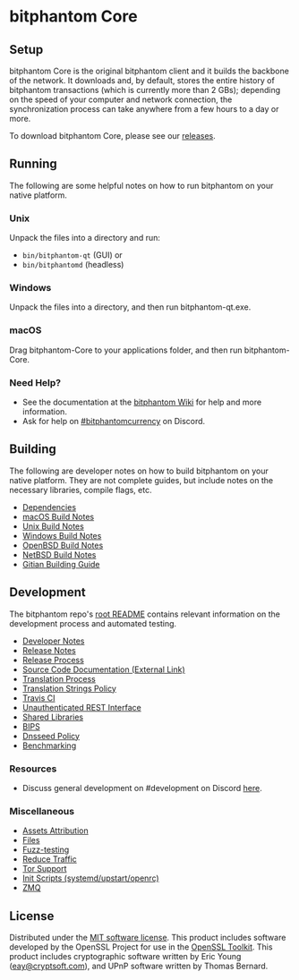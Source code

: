 bitphantom Core
=============

Setup
---------------------
bitphantom Core is the original bitphantom client and it builds the backbone of the network. It downloads and, by default, stores the entire history of bitphantom transactions (which is currently more than 2 GBs); depending on the speed of your computer and network connection, the synchronization process can take anywhere from a few hours to a day or more.

To download bitphantom Core, please see our [releases](https://github.com/bitphantomcurrency/bitphantom/releases).

Running
---------------------
The following are some helpful notes on how to run bitphantom on your native platform.

### Unix

Unpack the files into a directory and run:

- `bin/bitphantom-qt` (GUI) or
- `bin/bitphantomd` (headless)

### Windows

Unpack the files into a directory, and then run bitphantom-qt.exe.

### macOS

Drag bitphantom-Core to your applications folder, and then run bitphantom-Core.

### Need Help?

* See the documentation at the [bitphantom Wiki](https://bitphantom.zendesk.com)
for help and more information.
* Ask for help on [#bitphantomcurrency](https://discord.gg/bitphantomcurrency) on Discord.

Building
---------------------
The following are developer notes on how to build bitphantom on your native platform. They are not complete guides, but include notes on the necessary libraries, compile flags, etc.

- [Dependencies](dependencies.md)
- [macOS Build Notes](build-osx.md)
- [Unix Build Notes](build-unix.md)
- [Windows Build Notes](build-windows.md)
- [OpenBSD Build Notes](build-openbsd.md)
- [NetBSD Build Notes](build-netbsd.md)
- [Gitian Building Guide](gitian-building.md)

Development
---------------------
The bitphantom repo's [root README](/README.md) contains relevant information on the development process and automated testing.

- [Developer Notes](developer-notes.md)
- [Release Notes](release-notes.md)
- [Release Process](release-process.md)
- [Source Code Documentation (External Link)](https://dev.visucore.com/bitphantom/doxygen/)
- [Translation Process](translation_process.md)
- [Translation Strings Policy](translation_strings_policy.md)
- [Travis CI](travis-ci.md)
- [Unauthenticated REST Interface](REST-interface.md)
- [Shared Libraries](shared-libraries.md)
- [BIPS](bips.md)
- [Dnsseed Policy](dnsseed-policy.md)
- [Benchmarking](benchmarking.md)

### Resources
* Discuss general development on #development on Discord [here](https://discord.gg/bitphantomcurrency).

### Miscellaneous
- [Assets Attribution](assets-attribution.md)
- [Files](files.md)
- [Fuzz-testing](fuzzing.md)
- [Reduce Traffic](reduce-traffic.md)
- [Tor Support](tor.md)
- [Init Scripts (systemd/upstart/openrc)](init.md)
- [ZMQ](zmq.md)

License
---------------------
Distributed under the [MIT software license](/COPYING).
This product includes software developed by the OpenSSL Project for use in the [OpenSSL Toolkit](https://www.openssl.org/). This product includes
cryptographic software written by Eric Young ([eay@cryptsoft.com](mailto:eay@cryptsoft.com)), and UPnP software written by Thomas Bernard.
